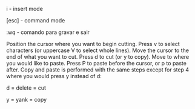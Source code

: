 i - insert mode

[esc] - command mode

:wq - comando para gravar e sair


Position the cursor where you want to begin cutting.
Press v to select characters (or uppercase V to select whole lines).
Move the cursor to the end of what you want to cut.
Press d to cut (or y to copy).
Move to where you would like to paste.
Press P to paste before the cursor, or p to paste after.
Copy and paste is performed with the same steps except for step 4 where you would press y instead of d:

d = delete = cut

y = yank = copy
